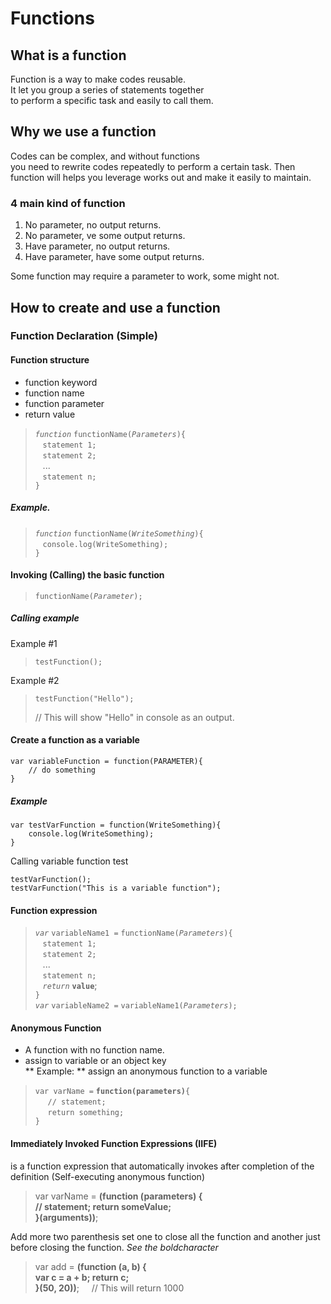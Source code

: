 # Functions


## What is a function
Function is a way to make codes reusable.  
It let you group a series of statements together  
to perform a specific task and easily to call them.

## Why we use a function
Codes can be complex, and without functions  
you need to rewrite codes repeatedly to perform a certain task.
Then function will helps you leverage works out
and make it easily to maintain.


### 4 main kind of function
1. No parameter, no output returns.
2. No parameter,
ve some output returns.
3. Have parameter, no output returns.
4. Have parameter, have some output returns.

Some function may require a parameter to work, some might not.

## How to create and use a function
### Function Declaration (Simple)  
#### Function structure
- function keyword  
- function name  
- function parameter  
- return value  

> *`function`* `functionName(`*`Parameters`*`){`  
> &nbsp;&nbsp;&nbsp;`statement 1;`  
> &nbsp;&nbsp;&nbsp;`statement 2;`  
> &nbsp;&nbsp;&nbsp;...  
> &nbsp;&nbsp;&nbsp;`statement n;`  
>`}`

##### Example.
> *`function`* `functionName(`*`WriteSomething`*`){`  
> &nbsp;&nbsp;&nbsp;`console.log(WriteSomething);`  
>`}`


#### Invoking (Calling) the basic function
> `functionName(`*`Parameter`*`);`


##### Calling example
Example #1
> ```
> testFunction();
> ```

Example #2
> ```
> testFunction("Hello");
> ```
> // This will show "Hello" in console as an output.

#### Create a function as a variable
```
var variableFunction = function(PARAMETER){
    // do something
}
```

##### Example

```
var testVarFunction = function(WriteSomething){
    console.log(WriteSomething);
}
```
Calling variable function test

```    
testVarFunction();
testVarFunction("This is a variable function");
```

#### Function expression

> *`var`* `variableName1 =` `functionName(`*`Parameters`*`){`  
> &nbsp;&nbsp;&nbsp;`statement 1;`  
> &nbsp;&nbsp;&nbsp;`statement 2;`  
> &nbsp;&nbsp;&nbsp;...  
> &nbsp;&nbsp;&nbsp;`statement n;`  
> &nbsp;&nbsp;&nbsp;*`return`* **`value`**;  
>`}`  
> *`var`* `variableName2 =` `variableName1(`*`Parameters`*`);`

#### Anonymous Function
- A function with no function name.
- assign to variable or an object key  
** Example: ** assign an anonymous function to a variable

> `var varName =` **`function(parameters)`**`{`  
> &nbsp;&nbsp;&nbsp;&nbsp;&nbsp;`// statement;`  
> &nbsp;&nbsp;&nbsp;&nbsp;&nbsp;`return something;`  
> `}`
> 


#### Immediately Invoked Function Expressions (IIFE)  
is a function expression that automatically invokes after completion of the definition
(Self-executing anonymous function)
> var varName = **(**function (parameters) {  
>    // statement;
>    return someValue;  
> }**(arguments))**;

Add more two parenthesis set one to close all the function and another just before closing the function.
*See the boldcharacter*

> var add = **(**function (a, b) {  
>    var c = a + b;
>    return c;  
> }**(**50, 20**))**; &nbsp;&nbsp;&nbsp; // This will return 1000
